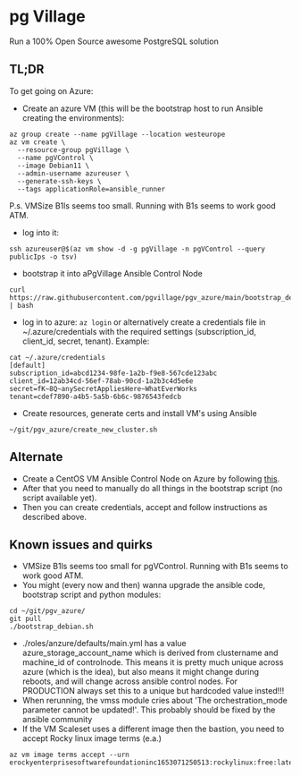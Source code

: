 # pg Village

Run a 100% Open Source awesome PostgreSQL solution

## TL;DR

To get going on Azure:

- Create an azure VM (this will be the bootstrap host to run Ansible creating the environments):

```
az group create --name pgVillage --location westeurope
az vm create \
  --resource-group pgVillage \
  --name pgVControl \
  --image Debian11 \
  --admin-username azureuser \
  --generate-ssh-keys \
  --tags applicationRole=ansible_runner
```

P.s. VMSize B1ls seems too small. Running with B1s seems to work good ATM.

- log into it:

```
ssh azureuser@$(az vm show -d -g pgVillage -n pgVControl --query publicIps -o tsv)
```

- bootstrap it into aPgVillage Ansible Control Node

```
curl https://raw.githubusercontent.com/pgvillage/pgv_azure/main/bootstrap_debian.sh | bash
```

- log in to azure: `az login` or alternatively create a credentials file in ~/.azure/credentials with the required settings (subscription_id, client_id, secret, tenant). Example:

```
cat ~/.azure/credentials
[default]
subscription_id=abcd1234-98fe-1a2b-f9e8-567cde123abc
client_id=12ab34cd-56ef-78ab-90cd-1a2b3c4d5e6e
secret=fK~8Q~anySecretAppliesHere~WhatEverWorks
tenant=cdef7890-a4b5-5a5b-6b6c-9876543fedcb
```

- Create resources, generate certs and install VM's using Ansible

```
~/git/pgv_azure/create_new_cluster.sh
```

## Alternate

- Create a CentOS VM Ansible Control Node on Azure by following [this](https://docs.microsoft.com/en-us/azure/developer/ansible/install-on-linux-vm?tabs=azure-cli#install-ansible-on-an-azure-linux-virtual-machine).
- After that you need to manually do all things in the bootstrap script (no script available yet).
- Then you can create credentials, accept and follow instructions as described above.

## Known issues and quirks

- VMSize B1ls seems too small for pgVControl. Running with B1s seems to work good ATM.
- You might (every now and then) wanna upgrade the ansible code, bootstrap script and python modules:

```
cd ~/git/pgv_azure/
git pull
./bootstrap_debian.sh
```

- ./roles/anzure/defaults/main.yml has a value azure_storage_account_name which is derived from clustername and machine_id of controlnode. This means it is pretty much unique across azure (which is the idea), but also means it might change during reboots, and will change across ansible control nodes. For PRODUCTION always set this to a unique but hardcoded value insted!!!
- When rerunning, the vmss module cries about 'The orchestration_mode parameter cannot be updated!'. This probably should be fixed by the ansible community
- If the VM Scaleset uses a different image then the bastion, you need to accept Rocky linux image terms (e.a.)

```
az vm image terms accept --urn erockyenterprisesoftwarefoundationinc1653071250513:rockylinux:free:latest
```
